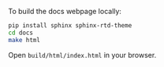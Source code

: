 To build the docs webpage locally:

```bash
pip install sphinx sphinx-rtd-theme
cd docs
make html
```

Open `build/html/index.html` in your browser.
